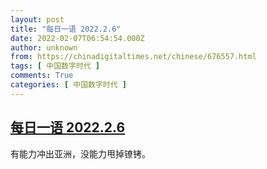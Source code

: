 ```yaml
---
layout: post
title: "每日一语 2022.2.6"
date: 2022-02-07T06:54:54.000Z
author: unknown
from: https://chinadigitaltimes.net/chinese/676557.html
tags: [ 中国数字时代 ]
comments: True
categories: [ 中国数字时代 ]
---
```

<!--1644216894000-->
[每日一语 2022.2.6](https://chinadigitaltimes.net/chinese/676557.html)
------

<div>
<p>有能力冲出亚洲，没能力甩掉镣铐。</p><p><img src="https://chinadigitaltimes.net/chinese/files/2022/02/2.6.jpg" alt="" /></p>
</div>
